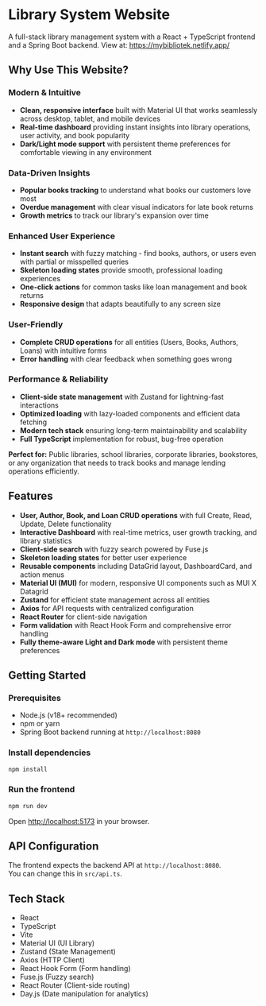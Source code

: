 # Library System Website

A full-stack library management system with a React + TypeScript frontend and a Spring Boot backend. View at: https://mybibliotek.netlify.app/

## Why Use This Website?

### **Modern & Intuitive**

- **Clean, responsive interface** built with Material UI that works seamlessly across desktop, tablet, and mobile devices
- **Real-time dashboard** providing instant insights into library operations, user activity, and book popularity
- **Dark/Light mode support** with persistent theme preferences for comfortable viewing in any environment

### **Data-Driven Insights**

- **Popular books tracking** to understand what books our customers love most
- **Overdue management** with clear visual indicators for late book returns
- **Growth metrics** to track our library's expansion over time

### **Enhanced User Experience**

- **Instant search** with fuzzy matching - find books, authors, or users even with partial or misspelled queries
- **Skeleton loading states** provide smooth, professional loading experiences
- **One-click actions** for common tasks like loan management and book returns
- **Responsive design** that adapts beautifully to any screen size

### **User-Friendly**

- **Complete CRUD operations** for all entities (Users, Books, Authors, Loans) with intuitive forms
- **Error handling** with clear feedback when something goes wrong

### **Performance & Reliability**

- **Client-side state management** with Zustand for lightning-fast interactions
- **Optimized loading** with lazy-loaded components and efficient data fetching
- **Modern tech stack** ensuring long-term maintainability and scalability
- **Full TypeScript** implementation for robust, bug-free operation

**Perfect for:** Public libraries, school libraries, corporate libraries, bookstores, or any organization that needs to track books and manage lending operations efficiently.

## Features

- **User, Author, Book, and Loan CRUD operations** with full Create, Read, Update, Delete functionality
- **Interactive Dashboard** with real-time metrics, user growth tracking, and library statistics
- **Client-side search** with fuzzy search powered by Fuse.js
- **Skeleton loading states** for better user experience
- **Reusable components** including DataGrid layout, DashboardCard, and action menus
- **Material UI (MUI)** for modern, responsive UI components such as MUI X Datagrid
- **Zustand** for efficient state management across all entities
- **Axios** for API requests with centralized configuration
- **React Router** for client-side navigation
- **Form validation** with React Hook Form and comprehensive error handling
- **Fully theme-aware Light and Dark mode** with persistent theme preferences

## Getting Started

### Prerequisites

- Node.js (v18+ recommended)
- npm or yarn
- Spring Boot backend running at `http://localhost:8080`

### Install dependencies

```sh
npm install
```

### Run the frontend

```sh
npm run dev
```

Open [http://localhost:5173](http://localhost:5173) in your browser.

## API Configuration

The frontend expects the backend API at `http://localhost:8080`.  
You can change this in `src/api.ts`.

## Tech Stack

- React 
- TypeScript 
- Vite
- Material UI (UI Library)
- Zustand (State Management)
- Axios (HTTP Client)
- React Hook Form (Form handling)
- Fuse.js (Fuzzy search)
- React Router (Client-side routing)
- Day.js (Date manipulation for analytics)
